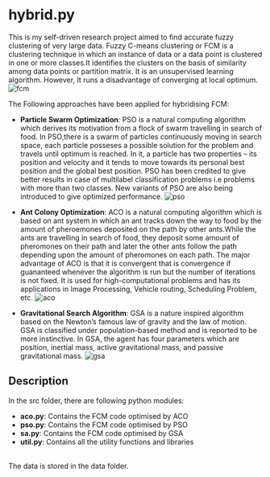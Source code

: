 # hybrid.py

This is my self-driven research project aimed to find accurate fuzzy clustering of very large data.
Fuzzy C-means clustering or FCM is a clustering technique in which an instance of data or  a data point is clustered in one or more classes.It identifies the clusters on the basis of similarity among data points or partition matrix. It is an unsupervised learning algorithm. However, It runs a  disadvantage of converging at local optimum.
![fcm](https://user-images.githubusercontent.com/45779665/49847319-8382c380-fdf5-11e8-8332-1fad4916dee1.png)



The Following approaches have been applied for hybridising FCM:

* **Particle Swarm Optimization**:
PSO is a  natural computing algorithm which derives its motivation from a flock of swarm travelling in search of food. In PSO,there is  a swarm of particles continuously moving in search space, each particle posseses a possible solution for the problem and travels until optimum is reached. In it, a particle has two properties – its position and velocity and it tends to move towards its personal best position and the global best position. PSO has been credited  to give better results in case of multilabel classification problems i.e problems with more than two classes. New variants of PSO are also being introduced to give optimized performance.
![pso](https://user-images.githubusercontent.com/45779665/49847324-8a113b00-fdf5-11e8-8a70-e1572a9fd130.png)

* **Ant Colony Optimization**:
ACO is a natural computing algorithm which is based on ant system in which an ant tracks down the way to food by the amount of pheroemones deposited on the path by other ants.While the ants are travelling in search of food, they deposit some amount of pheromones on their path and later the other ants follow the path depending upon the amount of pheromones on each path. The major advantage of ACO is that it is convergent that is convergence if guananteed whenever the algorithm is run but the number of iterations is not fixed. It is used for high-computational problems and has its applications in Image Processing, Vehicle routing, Scheduling Problem, etc.
![aco](https://user-images.githubusercontent.com/45779665/49851329-c6996280-fe06-11e8-99c6-c23ab5c6b0c7.jpg)

* **Gravitational Search Algorithm**:
GSA is a nature inspired algorithm based on the Newton’s famous law of gravity and the law of motion. GSA is classified under population-based method and is reported to be more instinctive. In GSA, the agent has four parameters which are position, inertial mass, active gravitational mass, and passive gravitational mass.
![gsa](https://user-images.githubusercontent.com/45779665/49847388-d78da800-fdf5-11e8-8f5e-f4b418cbcadd.jpg)

## Description

In the src folder, there are following python modules:
* **aco.py**: Contains the FCM code optimised by ACO
* **pso.py**: Contains the FCM code optimised by PSO
* **sa.py**: Contains the FCM code optimised by GSA
* **util.py**: Contains all the utility functions and libraries
<br/>
The data is stored in the data folder.
